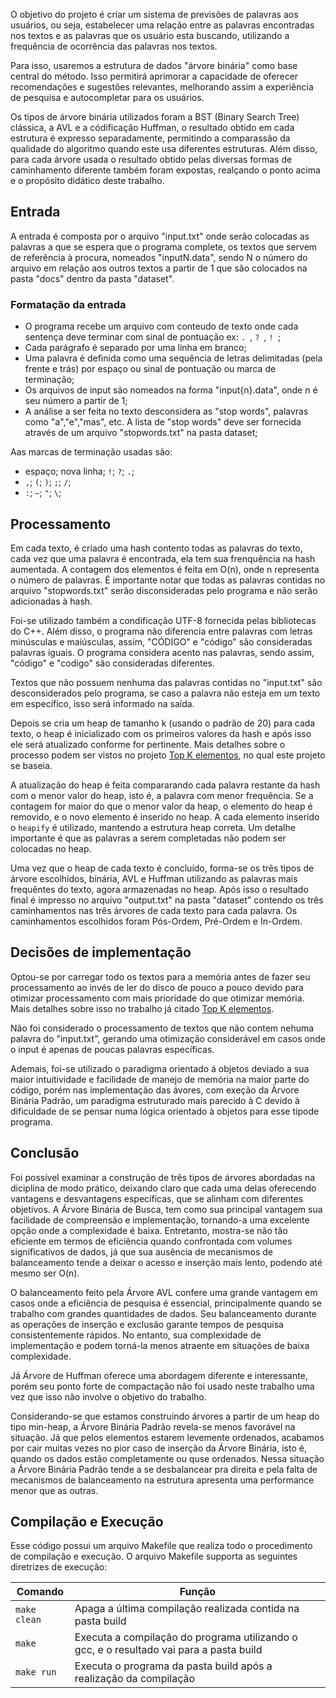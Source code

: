 O objetivo do projeto é criar um sistema de previsões de palavras aos usuários, ou seja, estabelecer uma relação entre as palavras encontradas nos textos e as palavras que os usuário esta buscando, utilizando a frequência de ocorrência das palavras nos textos. 

Para isso, usaremos a estrutura de dados "árvore binária" como base central do método. Isso permitirá aprimorar a capacidade de oferecer recomendações e sugestões relevantes, melhorando assim a experiência de pesquisa e autocompletar para os usuários.

Os tipos de árvore binária utilizados foram a BST (Binary Search Tree) clássica, a AVL e a códificação Huffman, o resultado obtido em cada estrutura é expresso separadamente, permitindo a comparassão da qualidade do algoritmo quando este usa diferentes estruturas. Além disso, para cada árvore usada o resultado obtido pelas diversas formas de caminhamento diferente também foram expostas, realçando o ponto acima e o propósito didático deste trabalho.

## Entrada

A entrada é composta por o arquivo "input.txt" onde serão colocadas as palavras a que se espera que o programa complete, os textos que servem de referência à procura, nomeados "inputN.data", sendo N o número do arquivo em relação aos outros textos a partir de 1 que são colocados na pasta "docs" dentro da pasta "dataset".

### Formatação da entrada

- O programa recebe um arquivo com conteudo de texto onde cada sentença deve terminar com sinal de pontuação ex: ```. ```, ```? ```, ```! ```;
- Cada parágrafo é separado por uma linha em branco;
- Uma palavra é definida como uma sequência de letras delimitadas (pela frente e trás) por espaço ou sinal de pontuação ou marca de terminação;
- Os arquivos de input são nomeados na forma "input{n}.data", onde n é seu número a partir de 1;
- A análise a ser feita no texto desconsidera as "stop words", palavras como "a","e","mas", etc. A lista de "stop words" deve ser fornecida através de um arquivo "stopwords.txt" na pasta dataset;

Aas marcas de terminação usadas são: 
- espaço; nova linha; ```!```; ```?```; ```.```;
- ```,```; ```(```; ```)```; ```;```; ```/```; 
- ```:```; ```—```; ```"```; ```\```;
  
## Processamento

Em cada texto, é criado uma hash contento todas as palavras do texto, cada vez que uma palavra é encontrada, ela tem sua frenquência na hash aumentada. A contagem dos elementos é feita em O(n), onde n representa o número de palavras. É importante notar que todas as palavras contidas no arquivo "stopwords.txt" serão disconsideradas pelo programa e não serão adicionadas à hash.

Foi-se utilizado também a condificação UTF-8 fornecida pelas bibliotecas do C++. Além disso, o programa não diferencia entre palavras com letras minúsculas e maiúsculas, assim, "CÓDIGO" e "código" são consideradas palavras iguais. O programa considera acento nas palavras, sendo assim, "código" e "codigo" são consideradas diferentes.

Textos que não possuem nenhuma das palavras contidas no "input.txt" são desconsiderados pelo programa, se caso a palavra não esteja em um texto em específico, isso será informado na saída.

Depois se cria um heap de tamanho k (usando o padrão de 20) para cada texto, o heap é inicializado com os primeiros valores da hash e após isso ele será atualizado conforme for pertinente. Mais detalhes sobre o processo podem ser vistos no projeto [Top K elementos](https://github.com/Getulio-Mendes/Top-K-elementos), no qual este projeto se baseia.

A atualização do heap é feita compararando cada palavra restante da hash com o menor valor do heap, isto é, a palavra com menor frequência. Se a contagem for maior do que o menor valor da heap, o elemento do heap é removido, e o novo elemento é inserido no heap. A cada elemento inserido o ```heapify``` é utilizado, mantendo a estrutura heap correta. Um detalhe importante é que as palavras a serem completadas não podem ser colocadas no heap.

Uma vez que o heap de cada texto é concluído, forma-se os três tipos de árvore escolhidos, binária, AVL e Huffman utilizando as palavras mais frequêntes do texto, agora armazenadas no heap. Após isso o resultado final é impresso no arquivo "output.txt" na pasta "dataset" contendo os três caminhamentos nas três árvores de cada texto para cada palavra. Os caminhamentos escolhidos foram Pós-Ordem, Pré-Ordem e In-Ordem.

## Decisões de implementação 

Optou-se por carregar todo os textos para a memória antes de fazer seu processamento ao invés de ler do disco de pouco a pouco devido para otimizar processamento com mais prioridade do que otimizar memória. Mais detalhes sobre isso no trabalho já citado [Top K elementos](https://github.com/Getulio-Mendes/Top-K-elementos).

Não foi considerado o processamento de textos que não contem nehuma palavra do "input.txt", gerando uma otimização considerável em casos onde o input é apenas de poucas palavras específicas.

Ademais, foi-se utilizado o paradigma orientado á objetos deviado a sua maior intuitividade e facilidade de manejo de memória na maior parte do código, porém nas implementação das ávores, com exeção da Àrvore Binária Padrão, um paradigma estruturado mais parecido à C devido à dificuldade de se pensar numa lógica orientado à objetos para esse tipode programa.

## Conclusão

Foi possível examinar a construção de três tipos de árvores abordadas na diciplina de modo prático, deixando claro que cada uma delas oferecendo vantagens e desvantagens específicas, que se alinham com diferentes objetivos. A Árvore Binária de Busca, tem como sua principal vantagem sua facilidade de compreensão e implementação, tornando-a uma excelente opção onde a complexidade é baixa. Entretanto, mostra-se não tão eficiente em termos de eficiência quando confrontada com volumes significativos de dados, já que sua ausência de mecanismos de balanceamento tende a deixar o acesso e inserção mais lento, podendo até mesmo ser O(n).

O balanceamento feito pela Árvore AVL confere uma grande vantagem em casos onde a eficiência de pesquisa é essencial, principalmente quando se trabalho com grandes quantidades de dados. Seu balanceamento durante as operações de inserção e exclusão garante tempos de pesquisa consistentemente rápidos. No entanto, sua complexidade de implementação e podem torná-la menos atraente em situações de baixa complexidade.

Já Árvore de Huffman oferece uma abordagem diferente e interessante, porém seu ponto forte de compactação não foi usado neste trabalho uma vez que isso não involve o objetivo do trabalho. 

Considerando-se que estamos construindo árvores a partir de um heap do tipo min-heap, a Árvore Binária Padrão revela-se menos favorável na situação. Já que pelos elementos estarem levemente ordenados, acabamos por cair muitas vezes no pior caso de inserção da Árvore Binária, isto é, quando os dados estão completamente ou quse ordenados. Nessa situação a Árvore Binária Padrão tende a se desbalancear pra direita e pela falta de mecanismos de balanceamento na estrutura  apresenta uma performance menor que as outras.

## Compilação e Execução

Esse código possui um arquivo Makefile que realiza todo o procedimento de compilação e execução.
O arquivo Makefile supporta as seguintes diretrizes de execução:


| Comando                |  Função                                                                                           |                     
| -----------------------| ------------------------------------------------------------------------------------------------- |
|  `make clean`          | Apaga a última compilação realizada contida na pasta build                                        |
|  `make`                | Executa a compilação do programa utilizando o gcc, e o resultado vai para a pasta build           |
|  `make run`            | Executa o programa da pasta build após a realização da compilação                                 |
